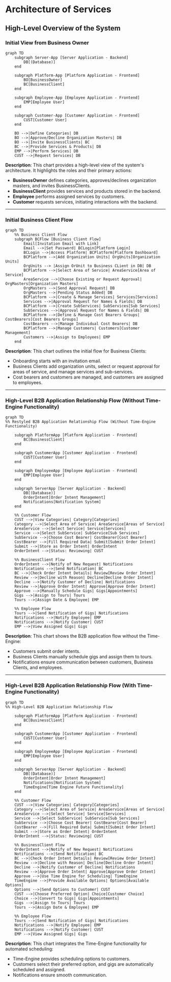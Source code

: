 # Architecture of Services

## High-Level Overview of the System

### Initial View from Business Owner

```mermaid
graph TD
    subgraph Server-App [Server Application - Backend]
        DB[(Database)]
    end

    subgraph Platform-App [Platform Application - Frontend]
        BO[BusinessOwner]
        BC[BusinessClient]
    end

    subgraph Employee-App [Employee Application - Frontend]
        EMP[Employee User]
    end

    subgraph Customer-App [Customer Application - Frontend]
        CUST[Customer User]
    end

    BO -->|Define Categories| DB
    BO -->|Approve/Decline Organization Masters| DB
    BO -->|Invite BusinessClients| BC
    BC -->|Provide Services & Products| DB
    EMP -->|Perform Services| DB
    CUST -->|Request Services| DB
```

**Description**: This chart provides a high-level view of the system's architecture. It highlights the roles and their primary actions:
- **BusinessOwner** defines categories, approves/declines organization masters, and invites BusinessClients.
- **BusinessClient** provides services and products stored in the backend.
- **Employee** performs assigned services by customers.
- **Customer** requests services, initiating interactions with the backend.

---

### Initial Business Client Flow

```mermaid
graph TD
    %% Business Client Flow
    subgraph BCFlow [Business Client Flow]
        Email[Invitation Email with Link]
        Email -->|Set Password| BCLogin[Platform Login]
        BCLogin -->|Access Platform| BCPlatform[Platform Dashboard]
        BCPlatform -->|Add Organization Units| OrgUnits[Organization Units]
        OrgUnits --> |Assign OrUnit to Business CLient in DB| DB
        BCPlatform -->|Select Area of Service| AreaService[Area of Service]
        AreaService -->|Choose Existing or Request Approval| OrgMasters[Organization Masters]
        OrgMasters -->|Send Approval Request| DB
        OrgMasters -->|Pending Status Added| DB
        BCPlatform -->|Create & Manage Services| Services[Services]
        Services -->|Approval Request for Names & Fields| DB
        BCPlatform -->|Create SubServices| SubServices[Sub Services]
        SubServices -->|Approval Request for Names & Fields| DB
        BCPlatform -->|Define & Manage Cost Bearers Groups| CostBearers[Cost Bearers Groups]
        CostBearers -->|Manage Individual Cost Bearers| DB
        BCPlatform -->|Manage Customers| Customers[Customer Management]
        Customers -->|Assign to Employees| EMP
    end
```

**Description**: This chart outlines the initial flow for Business Clients:
- Onboarding starts with an invitation email.
- Business Clients add organization units, select or request approval for areas of service, and manage services and sub-services.
- Cost bearers and customers are managed, and customers are assigned to employees.

---

### High-Level B2B Application Relationship Flow (Without Time-Engine Functionality)

```mermaid
graph TD
%% Restyled B2B Application Relationship Flow (Without Time-Engine Functionality)

    subgraph PlatformApp [Platform Application - Frontend]
        BC[BusinessClient]
    end

    subgraph CustomerApp [Customer Application - Frontend]
        CUST[Customer User]
    end

    subgraph EmployeeApp [Employee Application - Frontend]
        EMP[Employee User]
    end

    subgraph ServerApp [Server Application - Backend]
        DB[(Database)]
        OrderIntent[Order Intent Management]
        Notifications[Notification System]
    end

    %% Customer Flow
    CUST -->|View Categories| Category[Categories]
    Category -->|Select Area of Service| AreaService[Areas of Service]
    AreaService -->|Select Service| Service[Services]
    Service -->|Select SubService| SubService[Sub Services]
    SubService -->|Choose Cost Bearer| CostBearer[Cost Bearer]
    CostBearer -->|Fill Required Data| Submit[Submit Order Intent]
    Submit -->|Store as Order Intent| OrderIntent
    OrderIntent -->|Status: Reviewing| CUST

    %% BusinessClient Flow
    OrderIntent -->|Notify of New Request| Notifications
    Notifications -->|Send Notification| BC
    BC -->|Check Order Intent Details| Review[Review Order Intent]
    Review -->|Decline with Reason| Decline[Decline Order Intent]
    Decline -->|Notify Customer of Decline| Notifications
    Review -->|Approve Order Intent| Approve[Approve Order Intent]
    Approve -->|Manually Schedule Gigs| Gigs[Appointments]
    Gigs -->|Assign to Tours| Tours
    Tours -->|Assign Date & Employee| EMP

    %% Employee Flow
    Tours -->|Send Notification of Gigs| Notifications
    Notifications -->|Notify Employee| EMP
    Notifications -->|Notify Customer| CUST
    EMP -->|View Assigned Gigs| Gigs
```

**Description**: This chart shows the B2B application flow without the Time-Engine:
- Customers submit order intents.
- Business Clients manually schedule gigs and assign them to tours.
- Notifications ensure communication between customers, Business Clients, and employees.

---

### High-Level B2B Application Relationship Flow (With Time-Engine Functionality)

```mermaid
graph TD
%% High-Level B2B Application Relationship Flow

    subgraph PlatformApp [Platform Application - Frontend]
        BC[BusinessClient]
    end

    subgraph CustomerApp [Customer Application - Frontend]
        CUST[Customer User]
    end

    subgraph EmployeeApp [Employee Application - Frontend]
        EMP[Employee User]
    end

    subgraph ServerApp [Server Application - Backend]
        DB[(Database)]
        OrderIntent[Order Intent Management]
        Notifications[Notification System]
        TimeEngine[Time Engine Future Functionality]
    end

    %% Customer Flow
    CUST -->|View Categories| Category[Categories]
    Category -->|Select Area of Service| AreaService[Areas of Service]
    AreaService -->|Select Service| Service[Services]
    Service -->|Select SubService| SubService[Sub Services]
    SubService -->|Choose Cost Bearer| CostBearer[Cost Bearer]
    CostBearer -->|Fill Required Data| Submit[Submit Order Intent]
    Submit -->|Store as Order Intent| OrderIntent
    OrderIntent -->|Status: Reviewing| CUST

    %% BusinessClient Flow
    OrderIntent -->|Notify of New Request| Notifications
    Notifications -->|Send Notification| BC
    BC -->|Check Order Intent Details| Review[Review Order Intent]
    Review -->|Decline with Reason| Decline[Decline Order Intent]
    Decline -->|Notify Customer of Decline| Notifications
    Review -->|Approve Order Intent| Approve[Approve Order Intent]
    Approve -->|Use Time Engine for Scheduling| TimeEngine
    TimeEngine -->|Provide Available Options| Options[Available Options]
    Options -->|Send Options to Customer| CUST
    CUST -->|Choose Preferred Option| Choice[Customer Choice]
    Choice -->|Convert to Gigs| Gigs[Appointments]
    Gigs -->|Assign to Tours| Tours
    Tours -->|Assign Date & Employee| EMP

    %% Employee Flow
    Tours -->|Send Notification of Gigs| Notifications
    Notifications -->|Notify Employee| EMP
    Notifications -->|Notify Customer| CUST
    EMP -->|View Assigned Gigs| Gigs
```

**Description**: This chart integrates the Time-Engine functionality for automated scheduling:
- Time-Engine provides scheduling options to customers.
- Customers select their preferred option, and gigs are automatically scheduled and assigned.
- Notifications ensure smooth communication.

